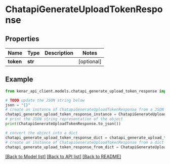 # ChatapiGenerateUploadTokenResponse


## Properties

Name | Type | Description | Notes
------------ | ------------- | ------------- | -------------
**token** | **str** |  | [optional] 

## Example

```python
from kenar_api_client.models.chatapi_generate_upload_token_response import ChatapiGenerateUploadTokenResponse

# TODO update the JSON string below
json = "{}"
# create an instance of ChatapiGenerateUploadTokenResponse from a JSON string
chatapi_generate_upload_token_response_instance = ChatapiGenerateUploadTokenResponse.from_json(json)
# print the JSON string representation of the object
print(ChatapiGenerateUploadTokenResponse.to_json())

# convert the object into a dict
chatapi_generate_upload_token_response_dict = chatapi_generate_upload_token_response_instance.to_dict()
# create an instance of ChatapiGenerateUploadTokenResponse from a dict
chatapi_generate_upload_token_response_from_dict = ChatapiGenerateUploadTokenResponse.from_dict(chatapi_generate_upload_token_response_dict)
```
[[Back to Model list]](../README.md#documentation-for-models) [[Back to API list]](../README.md#documentation-for-api-endpoints) [[Back to README]](../README.md)


